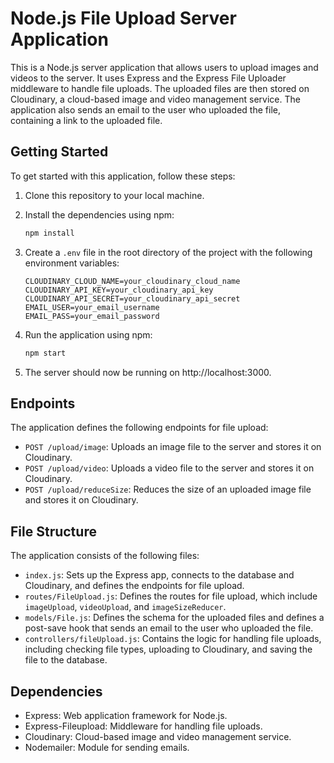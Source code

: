 # Node.js File Upload Server Application

This is a Node.js server application that allows users to upload images and videos to the server. It uses Express and the Express File Uploader middleware to handle file uploads. The uploaded files are then stored on Cloudinary, a cloud-based image and video management service. The application also sends an email to the user who uploaded the file, containing a link to the uploaded file.

## Getting Started

To get started with this application, follow these steps:

1. Clone this repository to your local machine.
2. Install the dependencies using npm:

   ```bash
   npm install
   ```

3. Create a `.env` file in the root directory of the project with the following environment variables:

   ```plaintext
   CLOUDINARY_CLOUD_NAME=your_cloudinary_cloud_name
   CLOUDINARY_API_KEY=your_cloudinary_api_key
   CLOUDINARY_API_SECRET=your_cloudinary_api_secret
   EMAIL_USER=your_email_username
   EMAIL_PASS=your_email_password
   ```

4. Run the application using npm:

   ```bash
   npm start
   ```

5. The server should now be running on http://localhost:3000.

## Endpoints

The application defines the following endpoints for file upload:

- `POST /upload/image`: Uploads an image file to the server and stores it on Cloudinary.
- `POST /upload/video`: Uploads a video file to the server and stores it on Cloudinary.
- `POST /upload/reduceSize`: Reduces the size of an uploaded image file and stores it on Cloudinary.

## File Structure

The application consists of the following files:

- `index.js`: Sets up the Express app, connects to the database and Cloudinary, and defines the endpoints for file upload.
- `routes/FileUpload.js`: Defines the routes for file upload, which include `imageUpload`, `videoUpload`, and `imageSizeReducer`.
- `models/File.js`: Defines the schema for the uploaded files and defines a post-save hook that sends an email to the user who uploaded the file.
- `controllers/fileUpload.js`: Contains the logic for handling file uploads, including checking file types, uploading to Cloudinary, and saving the file to the database.

## Dependencies

- Express: Web application framework for Node.js.
- Express-Fileupload: Middleware for handling file uploads.
- Cloudinary: Cloud-based image and video management service.
- Nodemailer: Module for sending emails.
